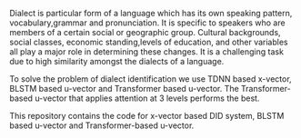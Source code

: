 Dialect is particular form of a language which has its own speaking pattern, vocabulary,grammar and pronunciation. It is specific to speakers who are members of a certain social or geographic group.
Cultural backgrounds, social classes, economic standing,levels of education, and other variables all play a major role in determining these changes. It is a challenging task due to high similarity amongst
the dialects of a language.

To solve the problem of dialect identification we use TDNN based x-vector, BLSTM based u-vector and Transformer based u-vector. The Transformer-based u-vector that applies attention at 3 levels 
performs the best.

This repository contains the code for x-vector based DID system, BLSTM based u-vector and Transformer-based u-vector.
